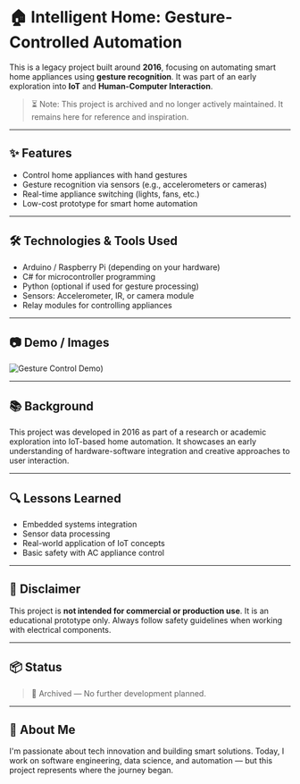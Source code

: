 # 🏠 Intelligent Home: Gesture-Controlled Automation

This is a legacy project built around **2016**, focusing on automating smart home appliances using **gesture recognition**. It was part of an early exploration into **IoT** and **Human-Computer Interaction**.

> ⏳ Note: This project is archived and no longer actively maintained. It remains here for reference and inspiration.

---

## ✨ Features

- Control home appliances with hand gestures
- Gesture recognition via sensors (e.g., accelerometers or cameras)
- Real-time appliance switching (lights, fans, etc.)
- Low-cost prototype for smart home automation

---

## 🛠️ Technologies & Tools Used

- Arduino / Raspberry Pi (depending on your hardware)
- C# for microcontroller programming
- Python (optional if used for gesture processing)
- Sensors: Accelerometer, IR, or camera module
- Relay modules for controlling appliances

---

## 📷 Demo / Images

![Gesture Control Demo](https://imgur.com/a/NjSLLlW))


---

## 📚 Background

This project was developed in 2016 as part of a research or academic exploration into IoT-based home automation. It showcases an early understanding of hardware-software integration and creative approaches to user interaction.

---

## 🔍 Lessons Learned

- Embedded systems integration
- Sensor data processing
- Real-world application of IoT concepts
- Basic safety with AC appliance control

---

## 🚫 Disclaimer

This project is **not intended for commercial or production use**. It is an educational prototype only. Always follow safety guidelines when working with electrical components.

---

## 📦 Status

> 📌 Archived — No further development planned.

---

## 🙋 About Me

I'm passionate about tech innovation and building smart solutions. Today, I work on software engineering, data science, and automation — but this project represents where the journey began.
